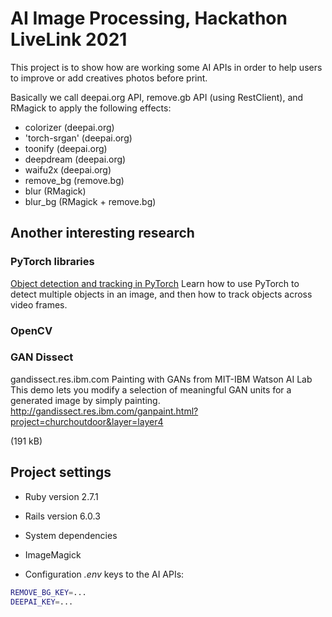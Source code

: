 # AI Image Processing, Hackathon LiveLink 2021

This project is to show how are working some AI APIs in order to help users to improve or add creatives photos before print. 

Basically we call deepai.org API, remove.gb API (using RestClient), and RMagick to apply the following effects:

- colorizer (deepai.org)
- 'torch-srgan' (deepai.org)
- toonify (deepai.org)
- deepdream (deepai.org)
- waifu2x (deepai.org)
- remove_bg (remove.bg)
- blur (RMagick)
- blur_bg (RMagick + remove.bg)

## Another interesting research
### PyTorch libraries
[Object detection and tracking in PyTorch](https://towardsdatascience.com/object-detection-and-tracking-in-pytorch-b3cf1a696a98)
Learn how to use PyTorch to detect multiple objects in an image, and then how to track objects across video frames.
### OpenCV

### GAN Dissect
gandissect.res.ibm.com
Painting with GANs from MIT-IBM Watson AI Lab
This demo lets you modify a selection of meaningful GAN units for a generated image by simply painting.
http://gandissect.res.ibm.com/ganpaint.html?project=churchoutdoor&layer=layer4 

 (191 kB)
## Project settings

* Ruby version
2.7.1

* Rails version
6.0.3

* System dependencies
- ImageMagick

* Configuration
_.env_ keys to the AI APIs:

```bash
REMOVE_BG_KEY=...
DEEPAI_KEY=...
```


